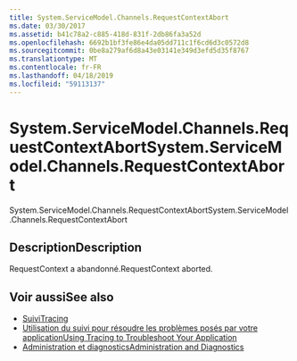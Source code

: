 ```yaml
---
title: System.ServiceModel.Channels.RequestContextAbort
ms.date: 03/30/2017
ms.assetid: b41c78a2-c885-418d-831f-2db86fa3a52d
ms.openlocfilehash: 6692b1bf3fe86e4da05dd711c1f6cd6d3c0572d8
ms.sourcegitcommit: 0be8a279af6d8a43e03141e349d3efd5d35f8767
ms.translationtype: MT
ms.contentlocale: fr-FR
ms.lasthandoff: 04/18/2019
ms.locfileid: "59113137"
---
```

# <a name="systemservicemodelchannelsrequestcontextabort"></a><span data-ttu-id="768dc-102">System.ServiceModel.Channels.RequestContextAbort</span><span class="sxs-lookup"><span data-stu-id="768dc-102">System.ServiceModel.Channels.RequestContextAbort</span></span>
<span data-ttu-id="768dc-103">System.ServiceModel.Channels.RequestContextAbort</span><span class="sxs-lookup"><span data-stu-id="768dc-103">System.ServiceModel.Channels.RequestContextAbort</span></span>  
  
## <a name="description"></a><span data-ttu-id="768dc-104">Description</span><span class="sxs-lookup"><span data-stu-id="768dc-104">Description</span></span>  
 <span data-ttu-id="768dc-105">RequestContext a abandonné.</span><span class="sxs-lookup"><span data-stu-id="768dc-105">RequestContext aborted.</span></span>  
  
## <a name="see-also"></a><span data-ttu-id="768dc-106">Voir aussi</span><span class="sxs-lookup"><span data-stu-id="768dc-106">See also</span></span>

- [<span data-ttu-id="768dc-107">Suivi</span><span class="sxs-lookup"><span data-stu-id="768dc-107">Tracing</span></span>](../../../../../docs/framework/wcf/diagnostics/tracing/index.md)
- [<span data-ttu-id="768dc-108">Utilisation du suivi pour résoudre les problèmes posés par votre application</span><span class="sxs-lookup"><span data-stu-id="768dc-108">Using Tracing to Troubleshoot Your Application</span></span>](../../../../../docs/framework/wcf/diagnostics/tracing/using-tracing-to-troubleshoot-your-application.md)
- [<span data-ttu-id="768dc-109">Administration et diagnostics</span><span class="sxs-lookup"><span data-stu-id="768dc-109">Administration and Diagnostics</span></span>](../../../../../docs/framework/wcf/diagnostics/index.md)
